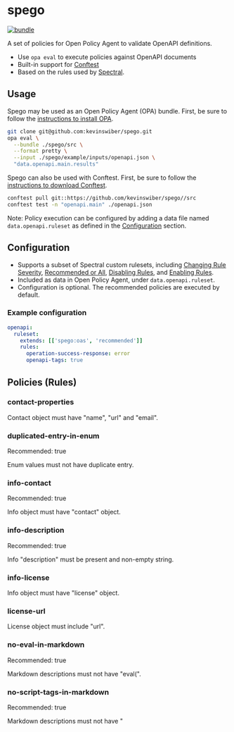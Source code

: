 # spego

[![bundle](https://github.com/kevinswiber/spego/actions/workflows/test.yaml/badge.svg)](https://github.com/kevinswiber/spego/actions/workflows/test.yaml)

A set of policies for Open Policy Agent to validate OpenAPI definitions.

- Use `opa eval` to execute policies against OpenAPI documents
- Built-in support for [Conftest](https://conftest.dev)
- Based on the rules used by [Spectral](https://github.com/stoplightio/spectral).

## Usage

Spego may be used as an Open Policy Agent (OPA) bundle. First, be sure to follow the [instructions to install OPA](https://www.openpolicyagent.org/docs/latest/#1-download-opa).

```sh
git clone git@github.com:kevinswiber/spego.git
opa eval \
  --bundle ./spego/src \
  --format pretty \
  --input ./spego/example/inputs/openapi.json \
  "data.openapi.main.results"
```

Spego can also be used with Conftest. First, be sure to follow the [instructions to download Conftest](https://www.conftest.dev/install/).

```sh
conftest pull git::https://github.com/kevinswiber/spego//src
conftest test -n "openapi.main" ./openapi.json
```

Note: Policy execution can be configured by adding a data file named `data.openapi.ruleset` as defined in the [Configuration](#configuration) section.

## Configuration

- Supports a subset of Spectral custom rulesets, including [Changing Rule Severity](https://meta.stoplight.io/docs/spectral/e5b9616d6d50c-custom-rulesets#changing-rule-severity), [Recommended or All](https://meta.stoplight.io/docs/spectral/e5b9616d6d50c-custom-rulesets#recommended-or-all), [Disabling Rules](https://meta.stoplight.io/docs/spectral/e5b9616d6d50c-custom-rulesets#disabling-rules), and [Enabling Rules](https://meta.stoplight.io/docs/spectral/e5b9616d6d50c-custom-rulesets#enabling-rules).
- Included as data in Open Policy Agent, under `data.openapi.ruleset`.
- Configuration is optional. The recommended policies are executed by default.

### Example configuration

```yaml
openapi:
  ruleset:
    extends: [['spego:oas', 'recommended']]
    rules:
      operation-success-response: error
      openapi-tags: true
```

## Policies (Rules)

### contact-properties

Contact object must have "name", "url" and "email".

### duplicated-entry-in-enum

Recommended: true

Enum values must not have duplicate entry.

### info-contact

Recommended: true

Info object must have "contact" object.

### info-description

Recommended: true

Info "description" must be present and non-empty string.

### info-license

Info object must have "license" object.

### license-url

License object must include "url".

### no-eval-in-markdown

Recommended: true

Markdown descriptions must not have "eval(".

### no-script-tags-in-markdown

Recommended: true

Markdown descriptions must not have "<script>" tags.

### openapi-tags-uniqueness

Recommended: true

Each tag must have a unique name.

### openapi-tags

OpenAPI object must have non-empty "tags" array.

### operation-description

Recommended: true

Operation "description" must be present and non-empty string.

### operation-operationId-unique

Recommended: true

Every operation must have unique "operationId".

### operation-operationId-valid-in-url

Recommended: true

operationId must not have characters that are invalid when used in URL.

### operation-operationId

Recommended: true

Operation must have "operationId".

### operation-parameters

Recommended: true

Operation parameters are unique and non-repeating.

### operation-singular-tag

Operation must not have more than a singular tag.

### operation-success-response

Recommended: true

Operation must have at least one "2xx" or "3xx" response.

### operation-tag-defined

Recommended: true

Operation tags must be defined in global tags.

### operation-tags

Recommended: true

Operation must have non-empty "tags" array.

### path-declarations-must-exist

Recommended: true

Path parameter declarations must not be empty, ex."/given/{}" is invalid.

### path-keys-no-trailing-slash

Recommended: true

Path must not end with slash.

### path-not-include-query

Recommended: true

Path must not include query string.

### path-params

Recommended: true

Path parameters must be defined and valid.

### tag-description

Tag object must have "description".
